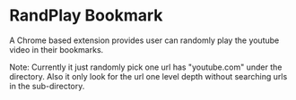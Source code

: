 # RandPlay Bookmark

A Chrome based extension provides user can randomly play the youtube video in their bookmarks.

Note: Currently it just randomly pick one url has "youtube.com" under the directory. Also it only look for the url one level depth without searching urls in the sub-directory.
